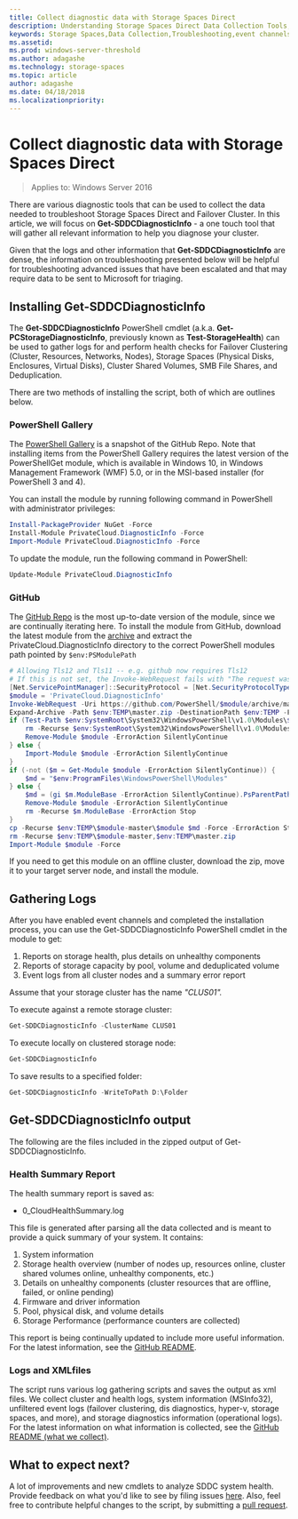 ```yaml
---
title: Collect diagnostic data with Storage Spaces Direct
description: Understanding Storage Spaces Direct Data Collection Tools, with specific examples of how to run and use them.
keywords: Storage Spaces,Data Collection,Troubleshooting,event channels,Get-SDDCDiagnosticInfo
ms.assetid: 
ms.prod: windows-server-threshold
ms.author: adagashe
ms.technology: storage-spaces
ms.topic: article
author: adagashe
ms.date: 04/18/2018
ms.localizationpriority: 
---
```

# Collect diagnostic data with Storage Spaces Direct

> Applies to: Windows Server 2016

There are various diagnostic tools that can be used to collect the data needed to troubleshoot Storage Spaces Direct and Failover Cluster. In this article, we will focus on **Get-SDDCDiagnosticInfo** - a one touch tool that will gather all relevant information to help you diagnose your cluster.

<!-- The health summary report is a great start to understanding the status of your system to start diagnosing an issue. -->

Given that the logs and other information that **Get-SDDCDiagnosticInfo** are dense, the information on troubleshooting presented below will be helpful for troubleshooting advanced issues that have been escalated and that may require data to be sent to Microsoft for triaging.

<!--
## Collecting live dumps

Windows will trigger the collection of a ``` LiveDump ``` when there are known resources that are hanging in kernel calls. ``` RHS ``` will trigger ```LiveDump``` collection if both the resource type and cluster ``` DumpPolicy ``` are set to 1. For physical disk it is set out of the box
-->

## Installing Get-SDDCDiagnosticInfo

The **Get-SDDCDiagnosticInfo** PowerShell cmdlet (a.k.a. **Get-PCStorageDiagnosticInfo**, previously known as **Test-StorageHealth**) can be used to gather logs for and perform health checks for Failover Clustering (Cluster, Resources, Networks, Nodes), Storage Spaces (Physical Disks, Enclosures, Virtual Disks), Cluster Shared Volumes, SMB File Shares, and Deduplication. 

There are two methods of installing the script, both of which are outlines below.

### PowerShell Gallery 

The [PowerShell Gallery](https://www.powershellgallery.com/packages/PrivateCloud.DiagnosticInfo) is a snapshot of the GitHub Repo. Note that installing items from the PowerShell Gallery requires the latest version of the PowerShellGet module, which is available in Windows 10, in Windows Management Framework (WMF) 5.0, or in the MSI-based installer (for PowerShell 3 and 4).

You can install the module by running following command in PowerShell with administrator privileges:

``` PowerShell
Install-PackageProvider NuGet -Force
Install-Module PrivateCloud.DiagnosticInfo -Force
Import-Module PrivateCloud.DiagnosticInfo -Force
```

To update the module, run the following command in PowerShell:

``` PowerShell
Update-Module PrivateCloud.DiagnosticInfo
```

### GitHub 

The [GitHub Repo](https://github.com/PowerShell/PrivateCloud.DiagnosticInfo/) is the most up-to-date version of the module, since we are continually iterating here. To install the module from GitHub, download the latest module from the [archive](https://github.com/PowerShell/PrivateCloud.DiagnosticInfo/archive/master.zip) and extract the PrivateCloud.DiagnosticInfo directory to the correct PowerShell modules path pointed by ```$env:PSModulePath```

``` PowerShell
# Allowing Tls12 and Tls11 -- e.g. github now requires Tls12
# If this is not set, the Invoke-WebRequest fails with "The request was aborted: Could not create SSL/TLS secure channel."
[Net.ServicePointManager]::SecurityProtocol = [Net.SecurityProtocolType]::Tls12
$module = 'PrivateCloud.DiagnosticInfo'
Invoke-WebRequest -Uri https://github.com/PowerShell/$module/archive/master.zip -OutFile $env:TEMP\master.zip
Expand-Archive -Path $env:TEMP\master.zip -DestinationPath $env:TEMP -Force
if (Test-Path $env:SystemRoot\System32\WindowsPowerShell\v1.0\Modules\$module) {
    rm -Recurse $env:SystemRoot\System32\WindowsPowerShell\v1.0\Modules\$module -ErrorAction Stop
    Remove-Module $module -ErrorAction SilentlyContinue
} else {
    Import-Module $module -ErrorAction SilentlyContinue
} 
if (-not ($m = Get-Module $module -ErrorAction SilentlyContinue)) {
    $md = "$env:ProgramFiles\WindowsPowerShell\Modules"
} else {
    $md = (gi $m.ModuleBase -ErrorAction SilentlyContinue).PsParentPath
    Remove-Module $module -ErrorAction SilentlyContinue
    rm -Recurse $m.ModuleBase -ErrorAction Stop
}
cp -Recurse $env:TEMP\$module-master\$module $md -Force -ErrorAction Stop
rm -Recurse $env:TEMP\$module-master,$env:TEMP\master.zip
Import-Module $module -Force

``` 

If you need to get this module on an offline cluster, download the zip, move it to your target server node, and install the module.

## Gathering Logs

After you have enabled event channels and completed the installation process, you can use the Get-SDDCDiagnosticInfo PowerShell cmdlet in the module to get:

1. Reports on storage health, plus details on unhealthy components
2. Reports of storage capacity by pool, volume and deduplicated volume
3. Event logs from all cluster nodes and a summary error report

Assume that your storage cluster has the name *"CLUS01".*

To execute against a remote storage cluster:
``` PowerShell
Get-SDDCDiagnosticInfo -ClusterName CLUS01
```

To execute locally on clustered storage node:
``` PowerShell
Get-SDDCDiagnosticInfo
```

To save results to a specified folder:
``` PowerShell
Get-SDDCDiagnosticInfo -WriteToPath D:\Folder 
```

## Get-SDDCDiagnosticInfo output

The following are the files included in the zipped output of Get-SDDCDiagnosticInfo.

### Health Summary Report
The health summary report is saved as:
- 0_CloudHealthSummary.log

This file is generated after parsing all the data collected and is meant to provide a quick summary of your system. It contains:
1. System information
2. Storage health overview (number of nodes up, resources online, cluster shared volumes online, unhealthy components, etc.)
3. Details on unhealthy components (cluster resources that are offline, failed, or online pending)
4. Firmware and driver information
5. Pool, physical disk, and volume details
6. Storage Performance (performance counters are collected)

This report is being continually updated to include more useful information. For the latest information, see the [GitHub README](https://github.com/PowerShell/PrivateCloud.DiagnosticInfo/edit/master/README.md).

### Logs and XMLfiles

The script runs various log gathering scripts and saves the output as xml files. We collect cluster and health logs, system information (MSInfo32), unfiltered event logs (failover clustering, dis diagnostics, hyper-v, storage spaces, and more), and storage diagnostics information (operational logs). For the latest information on what information is collected, see the [GitHub README (what we collect)](https://github.com/PowerShell/PrivateCloud.DiagnosticInfo/blob/master/README.md#what-does-the-cmdlet-output-include).

<!--
## Enabling event channels

When Windows Server is installed, many event channels are enabled by default. But sometimes when diagnosing an issue, we want to be able to enable some of these event channels since it will help in triaging and diagnosing system issues.

You could enable additional event channels on each server node in your cluster as needed; however, this approach presents two problems:

1. You need to remember to enable the same event channels on every new server node that you add to your cluster.
2. When diagnosing, it can be tedious to enable specific event channels, reproduce the error, and repeat this process until you root cause.

To avoid these issues, you can enable event channels on cluster startup. The list of enabled event channels on your cluster can be configured using the public property **EnabledEventLogs**. By default, the following event channels are enabled:

```powershell
PS C:\Windows\system32> (get-cluster).EnabledEventLogs
```

Here's an example of the output:
```
Microsoft-Windows-Hyper-V-VmSwitch-Diagnostic,4,0xFFFFFFFD
Microsoft-Windows-SMBDirect/Debug,4
Microsoft-Windows-SMBServer/Analytic
Microsoft-Windows-Kernel-LiveDump/Analytic
```

The **EnabledEventLogs** property is a multistring, where each string is in the form: **channel-name, log-level, keyword-mask**. The **keyword-mask** can be a hexadecimal (prefix 0x), octal (prefix 0), or decimal number (no prefix) number that each event contains (so you can filter by it). For instance, to add a new event channel to the list and to configure both **log-level** and **keyword-mask** you can run:

```powershell
(get-cluster).EnabledEventLogs += "Microsoft-Windows-WinINet/Analytic,2,321"
```

If you want to set the **log-level** but keep the **keyword-mask** at its default value, you can use either of the following commands:

```powershell
(get-cluster).EnabledEventLogs += "Microsoft-Windows-WinINet/Analytic,2"
(get-cluster).EnabledEventLogs += "Microsoft-Windows-WinINet/Analytic,2,"
```

If you want to keep the **log-level** at its default value, but set the **keyword-mask** you can run the following command:

```powershell
(get-cluster).EnabledEventLogs += "Microsoft-Windows-WinINet/Analytic,,0xf1"
```

If you want to keep both the **log-level** and the **keyword-mask** at their default values, you can run any of the following commands:

```powershell
(get-cluster).EnabledEventLogs += "Microsoft-Windows-WinINet/Analytic"
(get-cluster).EnabledEventLogs += "Microsoft-Windows-WinINet/Analytic,"
(get-cluster).EnabledEventLogs += "Microsoft-Windows-WinINet/Analytic,,"
```

These event channels will be enabled on every cluster node when the cluster service starts or whenever the **EnabledEventLogs** property is changed.
-->
## What to expect next?
A lot of improvements and new cmdlets to analyze SDDC system health.
Provide feedback on what you'd like to see by filing issues [here](https://github.com/PowerShell/PrivateCloud.DiagnosticInfo/issues). Also, feel free to contribute helpful changes to the script, by submitting a [pull request](https://github.com/PowerShell/PrivateCloud.DiagnosticInfo/pulls).